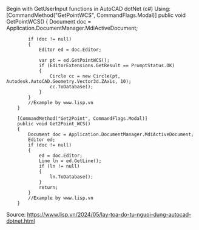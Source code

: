 Begin with GetUserInput functions in AutoCAD dotNet (c#)
Using:
        [CommandMethod("GetPointWCS", CommandFlags.Modal)]
        public void GetPointWCS()
        {
            Document doc = Application.DocumentManager.MdiActiveDocument;

            if (doc != null)
            {
                Editor ed = doc.Editor;

                var pt = ed.GetPointWCS();
                if (EditorExtensions.GetResult == PromptStatus.OK)
                {
                    Circle cc = new Circle(pt, Autodesk.AutoCAD.Geometry.Vector3d.ZAxis, 10);
                    cc.ToDatabase();
                }
            }
            //Example by www.lisp.vn
        }

        [CommandMethod("Get2Point", CommandFlags.Modal)]
        public void Get2Point_WCS()
        {
            Document doc = Application.DocumentManager.MdiActiveDocument;
            Editor ed;
            if (doc != null)
            {
                ed = doc.Editor;
                Line ln = ed.GetLine();
                if (ln != null)
                {
                    ln.ToDatabase();
                }
                return;
            }
            //Example by www.lisp.vn
        }
Source: https://www.lisp.vn/2024/05/lay-toa-do-tu-nguoi-dung-autocad-dotnet.html
